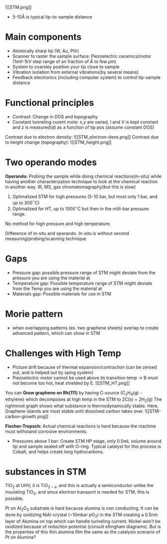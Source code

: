 ![[STM.png]]
- 5-10Å is typical tip-to-sample distance

# Main components
- Atomically sharp tip (W, Au, PtIr)
- Scanner to raster the sample surface: Piezoelectric ceramics/motor (1mV-1kV step range of an fraction of Å to few $\mu$m)
- System to coarsley position your tip close to sample
- Vibration isolation from external vibrations(by several means)
- Feedback electronics (including computer system) to control tip-sample distance

# Functional principles
- Contrast: Change in DOS and topography
- Constant tunneling curent mote: x,y are varied, I and V is kept constant and z is measured(d) as a function of tip pos (assume constant DOS)

Contrast due to electron density: ![[STM_electron-dens.png]]
Contrast due to height change (topography): ![[STM_height.png]]

# Two operando modes
**Operando:** Probing the sample while doing chemical reactions(in-situ) while having another characterization technique to look at the chemical reaction in another way. IR, MS, gas chromatomagraphy(but this is slow)
1. Optimalized STM for high pressures (5-10 bar, but most only 1 bar, and up to 300$^\circ$C)
2. Optimalized for HT, up to 1000$^\circ$C but then in the milli-bar pressure range.

No method for high pressure and high temperature.

Difference of in-situ and operando. In-situ is without second measuring/probing/scanning technique.

# Gaps
- Pressure gap: possible pressure range of STM might deviate from the pressure you are using the material at
- Temperature gap: Possible temperature range of STM might deviate from the Temp you are using the material at
- Materials gap: Possible materials for use in STM

# Morie pattern
- when overlapping patterns (ex. two graphene sheets) overlap to create advanced pattern, which can show in STM

# Challenges with High Temp
- Picture drift because of thermal expansion/contraction (can be zeroed out, and is helped out by sping system)
- Piezoelectric motor cannot be used above its transition temp -> B must not become too hot, heat shielded by E.
![[STM_HT.png]]

You can **Grow graphene on Rh(111)** by having C-source (C$_2$H$_4$(g) - ethylene) which decomposes at high temp in the STM to 2C(s) + 2H$_2$(g)
The rightmost graph shows what substance is thermodynamically stable. Here, Graphene islands are most stable until dissolved carbon takes over.
![[STM-carbon-growth.png]]

**Fischer-Tropsch:** Actual chemical reactions is hard because the machine must withstand corrosive environments.
- Pressures above 1 bar: Create STM HP stage, only 0.5mL volume around tip and sample sealed off with O-ring.
Typical catalyst for this process is Cobalt, and helps create long hydrocarbons.

# substances in STM
TiO$_2$ at UHV, it is TiO$_{2-x}$, and this is actually a semiconductor unlike the insulating TiO$_2$, and since electron transport is needed for STM, this is possible.

Pt on Al$_2$O$_3$ substrate is hard because alumina is non conducting, It can be done by oxidizing NiAl-crystal (~10mbar pO$_2$) in the STM creating a 0.5nm layer of Alumina on top which can handle tunneling current. Nickel won't be oxidized because of reduction potential (consult ellingham diagrams). But is the properties of this thin alumina film the same as the catalysis scenario of Pt on Alumina? 

